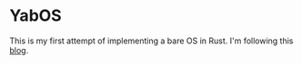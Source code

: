 # YabOS

This is my first attempt of implementing a bare OS in Rust. I'm following this [blog](https://os.phil-opp.com/).
